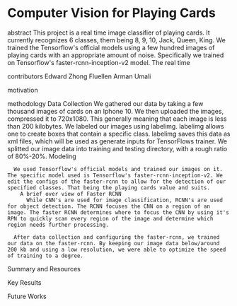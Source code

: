 # Computer Vision for Playing Cards

abstract
  This project is a real time image classifier of playing cards. It currently recognizes 6 classes, them being 8, 9, 10, Jack, Queen, King.  We trained the Tensorflow's official models using a few hundred images of playing cards with an appropriate amount of noise. Specifically we trained on Tensorflow's faster-rcnn-inception-v2 model. 
  The real time 

contributors
Edward Zhong
Fluellen Arman Umali

motivation


methodology
    Data Collection
      We gathered our data by taking a few thousand images of cards on an Iphone 10. We then uploaded the images, compressed it to 720x1080. This generally meaning that each image is less than 200 kilobytes. 
      We labeled our images using labelimg. labelimg allows one to create boxes that contain a specific class. labelimg saves this data as xml files, which will be used as generate inputs for TensorFlows trainer. 
      We splitted our image data into training and testing directory, with a rough ratio of 80%-20%.
    Modeling
    
      We used Tensorflow's official models and trained our images on it. The specific model used is Tensorflow's faster-rcnn-inception-v2. We edit the configs of the faster-rcnn to allow for the detection of our specified classes. That being the playing cards value and suits.  
        A brief over view of Faster RCNN
          While CNN's are used for image classification, RCNN's are used for object detection. The RCNN focuses the CNN on a region of an image. The faster RCNN determines where to focus the CNN by using it's RPN to quickly scan every region of the image and determine which region needs further processing.
          
      After data collection and configuring the faster-rcnn, we trained our data on the faster-rcnn. By keeping our image data below/around 200 kb and using a low resolution, we were able to optimize the speed of training to a degree.  
       
          
Summary and Resources

Key Results

Future Works
